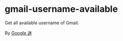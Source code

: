 # gmail-username-available
Get all available username of Gmail.

By [Google 迷](https://www.gfan.loan/?p=75)
